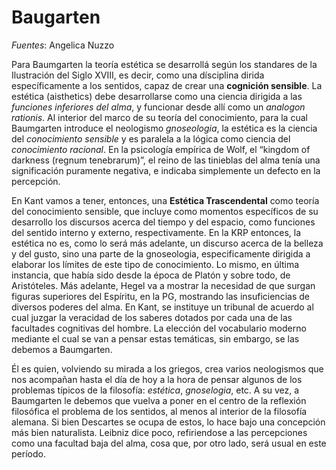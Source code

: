 # Baugarten

_Fuentes_: Angelica Nuzzo

Para Baumgarten la teoría estética se desarrollá según los standares de la Ilustración del Siglo XVIII, es decir, como una dísciplina dirida específicamente a los sentidos, capaz de crear una __cognición sensible__. La estética (aisthetics) debe desarrollarse como una ciencia dirigida a las _funciones inferiores del alma_, y funcionar desde allí como un _analogon rationis_. Al interior del marco de su teoría del conocimiento, para la cual Baumgarten introduce el neologismo _gnoseologia_, la estética es la ciencia del _conocimiento sensible_ y es paralela a la lógica como ciencia del _conocimiento racional_. En la psicología empírica de Wolf, el “kingdom of darkness (regnum tenebrarum)”, el reino de las tinieblas del alma tenía una significación puramente negativa, e indicaba simplemente un defecto en la percepción. 

En Kant vamos a tener, entonces, una __Estética Trascendental__ como teoría del conocimiento sensible, que incluye como momentos específicos de su desarrollo los discursos acerca del tiempo y del espacio, como funciones del sentido interno y externo, respectivamente. En la KRP entonces, la estética no es, como lo será más adelante, un discurso acerca de la belleza y del gusto, sino una parte de la gnoseologia, especificamente dirigida a elaborar los límites de este tipo de conocimiento. Lo mismo, en última instancia, que había sido desde la época de Platón y sobre todo, de Aristóteles. Más adelante, Hegel va a mostrar la necesidad de que surgan figuras superiores del Espíritu, en la PG, mostrando las insuficiencias de diversos poderes del alma. En Kant, se instituye un tribunal de acuerdo al cual juzgar la veracidad de los saberes dotados por cada una de las facultades cognitivas del hombre. La elección del vocabulario moderno mediante el cual se van a pensar estas temáticas, sin embargo, se las debemos a Baumgarten. 

Él es quien, volviendo su mirada a los griegos, crea varios neologismos que nos acompañan hasta el día de hoy a la hora de pensar algunos de los problemas típicos de la filosofía: _estética_, _gnoselogia_, etc. A su vez, a Baumgarten le debemos que vuelva a poner en el centro de la reflexión filosófica el problema de los sentidos, al menos al interior de la filosofía alemana. Si bien Descartes se ocupa de estos, lo hace bajo una concepción más bien naturalista. Leibniz dice poco, refiriendose a las percepciones como una facultad baja del alma, cosa que, por otro lado, será usual en este período.